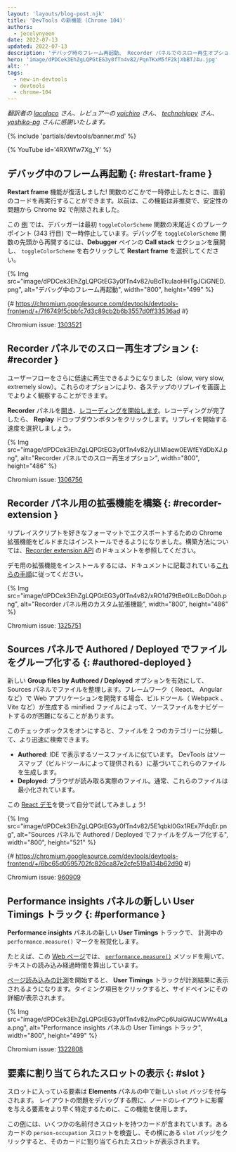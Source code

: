 ```yaml
---
layout: 'layouts/blog-post.njk'
title: 'DevTools の新機能 (Chrome 104)'
authors:
  - jecelynyeen
date: 2022-07-13
updated: 2022-07-13
description: 'デバッグ時のフレーム再起動、 Recorder パネルでのスロー再生オプションなど。'
hero: 'image/dPDCek3EhZgLQPGtEG3y0fTn4v82/PqnTKxM5fF2kjXbBTJ4u.jpg'
alt: ''
tags:
  - new-in-devtools
  - devtools
  - chrome-104
---
```


_翻訳者の [lacolaco](https://github.com/lacolaco) さん、レビュアーの [yoichiro](https://github.com/yoichiro) さん、 [technohippy](https://github.com/technohippy) さん、 [yoshiko-pg](https://github.com/yoshiko-pg) さんに感謝いたします。_

{% include 'partials/devtools/banner.md' %}

{% YouTube id='4RXWfw7Xg_Y' %}

<!-- start: translation instructions -->
<!-- + 1. Remove the "draft: true" tag above when submitting PR -->
<!-- + 2. Provide translations under each of the English commented original content -->
<!-- + 3. Translate the "description" tag above -->
<!-- + 4. Translate all the <img> alt text -->
<!-- + 5. Update the whats-new.md file -->

<!-- ## Restart frame during debugging {: #restart-frame } -->

## デバッグ中のフレーム再起動 {: #restart-frame }

<!-- The **Restart frame** feature is back! You can re-run the preceding code when paused somewhere in a function. Previously, this feature was deprecated and removed in Chrome 92 due to stability issues.  -->

**Restart frame** 機能が復活しました! 関数のどこかで一時停止したときに、直前のコードを再実行することができます。以前は、この機能は非推奨で、安定性の問題から Chrome 92 で削除されました。

<!-- In this [example](https://jec.fyi/), the debugger initially paused at the breakpoint (line 343) near the end of the `toggleColorScheme` function. To restart the debugging from the beginning of the `toggleColorScheme` function, expand the **Call stack** section in the **Debugger** pane, right click on `toggleColorScheme` and select **Restart frame**.  -->

この [例](https://jec.fyi/) では、デバッガーは最初 `toggleColorScheme` 関数の末尾近くのブレークポイント (343 行目) で一時停止しています。デバッグを `toggleColorScheme` 関数の先頭から再開するには、**Debugger** ペインの **Call stack** セクションを展開し、 `toggleColorScheme` を右クリックして **Restart frame** を選択してください。

{% Img src="image/dPDCek3EhZgLQPGtEG3y0fTn4v82/uBcTkuIaoHHTgJCiGNED.png", alt="デバッグ中のフレーム再起動", width="800", height="499" %}

{# https://chromium.googlesource.com/devtools/devtools-frontend/+/7f6749f5cbbfc7d3c89cb2b6b3557d0ff33536ad #}

Chromium issue: [1303521](https://crbug.com/1303521)

<!-- ## Slow replay options in the Recorder panel {: #recorder } -->

## Recorder パネルでのスロー再生オプション {: #recorder }

<!-- You can now replay user flows at a slower speed — slow, very slow, and extremely slow. These options let you better observe each step replay on screen. -->

ユーザーフローをさらに低速に再生できるようになりました（slow, very slow, extremely slow）。これらのオプションにより、各ステップのリプレイを画面上でよりよく観察することができます。

<!-- [Open](/docs/devtools/recorder/#open) the **Recorder** panel and [start a new recording](/docs/devtools/recorder/#record). Once the recording is done, click on the **Replay** dropdown button. Select a speed to start a replay. -->

**Recorder** パネルを[開き](/docs/devtools/recorder/#open)、[レコーディングを開始します](/docs/devtools/recorder/#record)。レコーディングが完了したら、 **Replay** ドロップダウンボタンをクリックします。リプレイを開始する速度を選択しましょう。

{% Img src="image/dPDCek3EhZgLQPGtEG3y0fTn4v82/yLIIMlaew0EWfEYdDbXJ.png", alt="Recorder パネルでのスロー再生オプション", width="800", height="486" %}

Chromium issue: [1306756](https://crbug.com/1306756)

<!-- ## Build an extension for the Recorder panel {: #recorder-extension } -->

## Recorder パネル用の拡張機能を構築 {: #recorder-extension }

<!-- You can now build or install a Chrome extension to export replay scripts in your favorite format. See [Recorder extension API](/docs/extensions/reference/devtools_recorder/) documentation to learn how to build one. -->

リプレイスクリプトを好きなフォーマットでエクスポートするための Chrome 拡張機能をビルドまたはインストールできるようになりました。構築方法については、[Recorder extension API](/docs/extensions/reference/devtools_recorder/) のドキュメントを参照してください。

<!-- To install a demo extension, follow [these steps](https://github.com/puppeteer/replay#create-a-chrome-extension-for-recorder-available-from-chrome-104-onwards) outlined in the documentation.  -->

デモ用の拡張機能をインストールするには、ドキュメントに記載されている[これらの手順](https://github.com/puppeteer/replay#create-a-chrome-extension-for-recorder-available-from-chrome-104-onwards)に従ってください。

{% Img src="image/dPDCek3EhZgLQPGtEG3y0fTn4v82/xRO1d79tBe0ILcBoD0oh.png", alt="Recorder パネル用のカスタム拡張機能", width="800", height="486" %}

Chromium issue: [1325751](https://crbug.com/1325751)

<!-- ## Group files by Authored / Deployed in the Sources panel {: #authored-deployed } -->

## Sources パネルで Authored / Deployed でファイルをグループ化する {: #authored-deployed }

<!-- Enable the new **Group files by Authored / Deployed** option to organize your files in the Sources panel. When developing web applications with frameworks (for example, React, Angular), it can be difficult to navigate the source files due to the minified files generated by the build tools (for example, Webpack, Vite).  -->

新しい **Group files by Authored / Deployed** オプションを有効にして、 Sources パネルでファイルを整理します。フレームワーク（ React、 Angular など）で Web アプリケーションを開発する場合、ビルドツール（ Webpack 、 Vite など）が生成する minified ファイルによって、ソースファイルをナビゲートするのが困難になることがあります。

<!-- With this checkbox, you can group files into 2 categories for quicker file search: -->

このチェックボックスをオンにすると、ファイルを 2 つのカテゴリーに分類して、より迅速に検索できます。

<!-- - **Authored**. Similar to the source files you view in your IDE. DevTools generates these files based on sourcemaps (provided by your build tools).
- **Deployed**. The actual files that the browser reads. Usually these files are minified. -->

- **Authored**: IDE で表示するソースファイルに似ています。 DevTools はソースマップ（ビルドツールによって提供される）に基づいてこれらのファイルを生成します。
- **Deployed**: ブラウザが読み取る実際のファイル。通常、これらのファイルは最小化されています。

<!-- Try it yourself with this [React demo](https://reactjs.org/)! -->

この [React デモ](https://reactjs.org/)を使って自分で試してみましょう!

{% Img src="image/dPDCek3EhZgLQPGtEG3y0fTn4v82/5E1qbkl0Gx1REx7FdqEr.png", alt="Sources パネルで Authored / Deployed でファイルをグループ化する", width="800", height="521" %}

{# https://chromium.googlesource.com/devtools/devtools-frontend/+/6bc65d0595702fc826ca87e2cfe519a134b62d90 #}

Chromium issue: [960909](https://crbug.com/960909)

<!-- ## New User Timings track in the Performance insights panel {: #performance } -->

## Performance insights パネルの新しい User Timings トラック {: #performance }

<!-- Visualize `performance.measure()` marks in your recording with the new **User Timings** track in the **Performance insights** panel. -->

**Performance insights** パネルの新しい **User Timings** トラックで、 計測中の `performance.measure()` マークを視覚化します。

<!-- For example, this [web page](https://jec.fyi/demo/perf-measure) uses the [`performance.measure()`](https://web.dev/usertiming/#calculating-measurements-with-measure()) method to calculate the elapsed time of text loading. -->

たとえば、この [Web ページ](https://jec.fyi/demo/perf-measure)では、 [`performance.measure()`](<https://web.dev/usertiming/#calculating-measurements-with-measure()>) メソッドを用いて、テキストの読み込み経過時間を算出しています。

<!-- When you start [measuring the page load](/docs/devtools/performance-insights/#record), the **User Timings** track shows in the recording. Click on the timings item to view its details on the side pane. -->

[ページ読み込みの計測](/docs/devtools/performance-insights/#record)を開始すると、 **User Timings** トラックが計測結果に表示されるようになります。タイミング項目をクリックすると、サイドペインにその詳細が表示されます。

{% Img src="image/dPDCek3EhZgLQPGtEG3y0fTn4v82/nxPCp6UaiGWJCWWx4Laa.png", alt="Performance insights パネルの User Timings トラック", width="800", height="499" %}

Chromium issue: [1322808](https://crbug.com/1322808)

<!-- ## Reveal assigned slot of an element {: #slot } -->

## 要素に割り当てられたスロットの表示 {: #slot }

<!-- Slotted elements in the **Elements** panel have a new `slot` badge. When debugging layout issues, use this feature to identify the element which affects the node's layout quicker.  -->

スロットに入っている要素は **Elements** パネルの中で新しい `slot` バッジを付与されます。 レイアウトの問題をデバッグする際に、ノードのレイアウトに影響を与える要素をより早く特定するために、この機能を使用します。

<!-- This [example](https://mdn.github.io/web-components-examples/slotted-pseudo-element/) contains cards with a few named slots. Inspect the `person-occupation` slot of a card, click the `slot` badge next to it to reveal its assigned slot. -->

この[例](https://mdn.github.io/web-components-examples/slotted-pseudo-element/)には、いくつかの名前付きスロットを持つカードが含まれています。あるカードの `person-occupation` スロットを検査し、その横にある `slot` バッジをクリックすると、そのカードに割り当てられたスロットが表示されます。

<!-- [Learn](https://developer.mozilla.org/docs/Web/Web_Components/Using_templates_and_slots) how to use [<template>](https://developer.mozilla.org/docs/Web/HTML/Element/template) and [<slot>](https://developer.mozilla.org/docs/Web/HTML/Element/slot) elements to create a flexible template that can then be used to populate the shadow DOM of a web component. -->

[<template>](https://developer.mozilla.org/docs/Web/HTML/Element/template) と [<slot>](https://developer.mozilla.org/docs/Web/HTML/Element/slot) 要素を使って柔軟なテンプレートを作成し、それを Web コンポーネントの Shadow DOM に入力する方法を [学びましょう](https://developer.mozilla.org/docs/Web/Web_Components/Using_templates_and_slots) 。

{% Img src="image/dPDCek3EhZgLQPGtEG3y0fTn4v82/7uQGHp9WoMCG1RIAkgIF.png", alt="要素に割り当てられたスロットの表示", width="800", height="486" %}

{# https://chromium.googlesource.com/devtools/devtools-frontend/+/164e238dabefc08018318a981131eedf2e81736b #}

Chromium issue: [1018906](https://crbug.com/1018906)

<!-- ## Simulate hardware concurrency for Performance recordings {: #simulate } -->

## パフォーマンス計測のためのハードウェア並列度シミュレーション {: #simulate }

<!-- The new **Hardware concurrency** setting in the **Performance** panel allows developers to configure the value reported by `navigator.hardwareConcurrency`. -->

**Performance** パネルの新しい **Hardware concurrency** 設定により、開発者は `navigator.hardwareConcurrency` が報告する値を設定することができます。

<!-- Some applications use `navigator.hardwareConcurrency` to control the degree of parallelism of their application, for example, to control Emscripten pthread pool size. With this feature, developers can test their application performance with different core counts. -->

アプリケーションによっては `navigator.hardwareConcurrency` を使ってアプリケーションの並列度を制御します。例えば、 Emscripten の pthread プールサイズを制御するために使用します。この機能により、開発者は異なるコア数でアプリケーションのパフォーマンスをテストすることができます。

{% Img src="image/dPDCek3EhZgLQPGtEG3y0fTn4v82/PyykGRv29FZbBKJAwWOW.png", alt="パフォーマンス計測のためのハードウェア並列度シミュレーション", width="800", height="536" %}

{# https://chromium.googlesource.com/devtools/devtools-frontend/+/b26de259d74a45e700d989ad9178c5e3a8b73145 #}

Chromium issue: [1297439](https://crbug.com/1297439)

<!-- ## Preview non-color value when autocompleting CSS variables {: #css-var } -->

## CSS 変数のオートコンプリート時に色以外の値のプレビュー {: #css-var }

<!-- When autocompleting CSS variables, DevTools now populates the non-color variable with a meaningful value so that you can preview what kind of change the value will have on the node. -->

CSS 変数のオートコンプリートの際、 DevTools は色以外の変数に意味のある値を与えるようになり、その値がノードにどのような変化を与えるかをプレビューできるようになりました。

{% Img src="image/dPDCek3EhZgLQPGtEG3y0fTn4v82/V4slwNtX9HwLPdAyr8JF.png", alt="CSS 変数のオートコンプリート時に色以外の値のプレビュー", width="800", height="431" %}

{# https://chromium.googlesource.com/devtools/devtools-frontend/+/977cc58cb5654a2b68142ef8ac1b3f9ac2822694 #}

Chromium issue: [1285091](https://crbug.com/1285091)

<!-- ## Identify blocking frames in the Back/forward cache pane {: #bfcache } -->

## Back/forward cache ペインでブロックしているフレームの特定 {: #bfcache }

<!-- The [Back/forward cache](/docs/devtools/application/back-forward-cache/) pane in the **Application** panel has new **frames** section to help you identify blocking frames that may be preventing the page from being eligible for bfcache. -->

**Application** パネルの [Back/forward cache](/docs/devtools/application/back-forward-cache/) ペインに新しい **frames** セクションが追加されました。 ページが bfcache の対象となるのを妨げている可能性がある、ブロックしているフレームを特定するのに役立ちます。

{% Img src="image/dPDCek3EhZgLQPGtEG3y0fTn4v82/UaRYEoYYoXhjSIn9seYK.png", alt="Back/forward cache ペインでブロックしているフレームの特定", width="800", height="486" %}

{# https://chromium.googlesource.com/devtools/devtools-frontend/+/897799b24fff0639d483111dd2d957288ba2bd06 #}

Chromium issue: [1288158](https://crbug.com/1288158)

<!-- ## Improved autocomplete suggestions for JavaScript objects {: #autocomplete } -->

## JavaScript オブジェクトのオートコンプリート候補の改善 {: #autocomplete }

<!-- The the autocompletion for JavaScript object properties now display based on this order: -->

JavaScript オブジェクトのプロパティのオートコンプリートは、以下の順序に基づいて表示されるようになりました:

<!-- 1. Own enumerable properties
2. Own non-enumerable properties
3. Inherited enumerable properties
4. Inherited non-enumerable properties -->

1. 自身の列挙可能なプロパティ
2. 自身の列挙可能ではないプロパティ
3. 継承された列挙可能なプロパティ
4. 継承された列挙可能ではないプロパティ

<!-- Previously, developers found it harder to find relevant properties because the suggestion only favored own properties over inherited properties, and all inherited properties were given equal priority. -->

これまで、開発者は関連するプロパティを見つけることが困難でした。なぜなら、サジェストでは継承されたプロパティよりも自身のプロパティが優先され、継承されたプロパティはすべて同じ優先度を持っていたからです。

{% Img src="image/dPDCek3EhZgLQPGtEG3y0fTn4v82/IvFTcOWrBOTTMRHqn8u4.png", alt="JavaScript オブジェクトのオートコンプリート候補の改善", width="800", height="563" %}

{# https://chromium.googlesource.com/devtools/devtools-frontend/+/cee5205ae93c95b1dce49e220b9ebfa8c998d5a6 #}

Chromium issue: [1299241](https://crbug.com/1299241)

<!-- ## Sourcemaps improvements {: #sourcemaps } -->

## ソースマップの改善 {: #sourcemaps }

<!-- Here are a few fixes on sourcemaps to improve the overall debugging experience: -->

ここでは、デバッグ作業全般を改善するための、ソースマップに関するいくつかの修正点を紹介します。

<!-- - Breakpoints now work in inline `<script>` with sourceURL annotations. -->

- ブレークポイントが sourceURL アノテーションを持つインライン `<script>` 内で動作するようになりました
<!-- - The debugger now resolves block scoped variables in the **Scope** view with source maps. -->
- デバッガーはソースマップを使用して **Scope** ビューでブロックスコープ変数を解決するようになりました
{% Img src="image/dPDCek3EhZgLQPGtEG3y0fTn4v82/gv9cGnDMF7OVlXPWntII.png", alt="ブロックスコープ付き変数を解決する", width="800", height="532" %}
<!-- - The debugger now resolves variables in arrow functions in the **Scope** view with source maps. -->
- デバッガーはソースマップを使用して **Scope** ビューのアロー関数内の変数を解決するようになりました
  {% Img src="image/dPDCek3EhZgLQPGtEG3y0fTn4v82/CZk0xjwMQAqknkW5G4Xf.png", alt="アロー関数内の変数を解決する", width="800", height="479" %}

Chromium issues: [1329113](https://crbug.com/1329113), [1322115](https://crbug.com/1322115)

<!-- ## Miscellaneous highlights {: #misc } -->

## その他のハイライト {: #misc }

<!-- These are some noteworthy fixes in this release: -->

今回のリリースでは、以下のような注目すべき修正点があります:

<!-- - Fixed the **Auto-completion** setting for the **Sources** panel. Previously, the auto-complete always on even the setting is disabled. ([1323286](https://crbug.com/1323286)) -->

- **Sources** パネルの **Auto-completion** の設定を修正しました。以前は、この設定を無効にしてもオートコンプリートが常に有効でした。([1323286](https://crbug.com/1323286))
<!-- - Updated the **Manifest** tab in the **Application** panel to parse the latest color scheme format. ([1318305](https://crbug.com/1318305)) -->
- **Application** パネルの **Manifest** タブを更新し、最新のカラースキーム形式を解析するようにしました。([1318305](https://crbug.com/1318305))
<!-- - Improved the suggestions for the `<script async>` rendering blocking issues in the **Performance insights** panel. Previously,  DevTools suggested to `add async attribute to the script tag` even though the script is already marked as async. ([1334096](https://crbug.com/1334096)) -->
- **Performance insights** パネルで `<script async>` のレンダリングブロッキング問題に対する提案を改善しました。以前は、スクリプトがすでに async としてマークされているにもかかわらず、 DevTools は `add async attribute to the script tag` を提案しました。([1334096](https://crbug.com/1334096))
<!-- - The **Performance insights** panel now detects iframes as potential causes for layout shifts. You can view the iframe details in the **Details** pane. ([1328873](https://crbug.com/1328873)) -->
- **Performance insights** パネルで、レイアウトシフトの潜在的な原因として iframe が検出されるようになりました。iframe の詳細は **Details** ペインで確認できます。([1328873](https://crbug.com/1328873))
<!-- - When [open file](/docs/devtools/resources/#open) in the **Command menu**, the authored files (files generated by sourcemaps) are now ranked higher so they appear above similarly named deployed scripts. ([1312929](https://crbug.com/1312929))  -->
- **Command menu** で[ファイルを開く](/docs/devtools/resources/#open)際、オーサリングファイル（ソースマップによって生成されたファイル）が上位にランクされ、同じような名前のデプロイ済みスクリプトの上に表示されるようになりました。([1312929](https://crbug.com/1312929))

{% include 'partials/devtools/reach-out.md' %}
{% include 'partials/devtools/whats-new.md' %}
